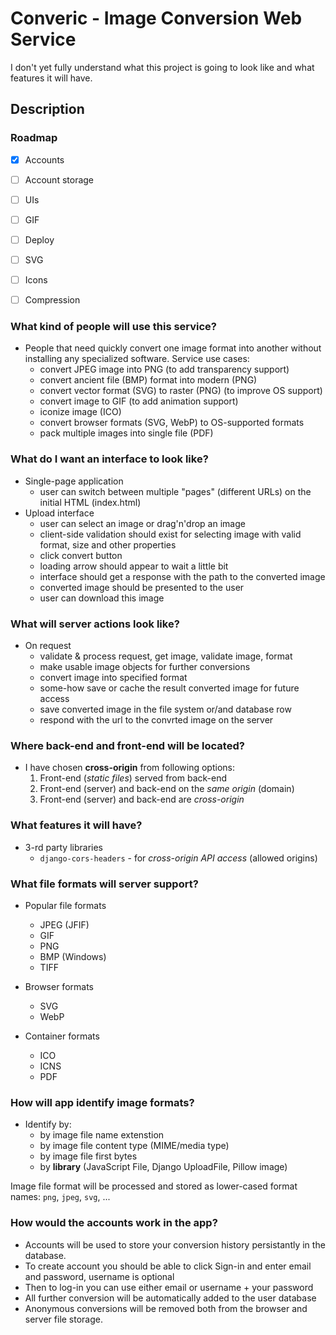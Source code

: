 # Converic - Image Conversion Web Service

I don't yet fully understand what this project is going to look like
and what features it will have.

## Description

### Roadmap

- [x] Accounts
- [ ] Account storage
- [ ] UIs
- [ ] GIF
- [ ] Deploy
- [ ] SVG
- [ ] Icons
- [ ] Compression


### What kind of people will use this service?

- People that need quickly convert one image format into another
  without installing any specialized software. Service use cases:
  * convert JPEG image into PNG (to add transparency support)
  * convert ancient file (BMP) format into modern (PNG)
  * convert vector format (SVG) to raster (PNG) (to improve OS support)
  * convert image to GIF (to add animation support)
  * iconize image (ICO)
  * convert browser formats (SVG, WebP) to OS-supported formats
  * pack multiple images into single file (PDF)


### What do I want an **interface** to look like?

- Single-page application
  * user can switch between multiple "pages" (different URLs) on the initial HTML (index.html)
- Upload interface
  * user can select an image or drag'n'drop an image
  * client-side validation should exist for selecting image with 
    valid format, size and other properties
  * click convert button
  * loading arrow should appear to wait a little bit
  * interface should get a response with the path to the converted image
  * converted image should be presented to the user
  * user can download this image

### What will **server actions** look like?

- On request
  * validate & process request, get image, validate image, format
  * make usable image objects for further conversions
  * convert image into specified format
  * some-how save or cache the result converted image for future access
  * save converted image in the file system or/and database row
  * respond with the url to the convrted image on the server

### Where **back-end and front-end** will be located?

- I have chosen **cross-origin** from following options:
  1. Front-end (*static files*) served from back-end
  2. Front-end (server) and back-end on the *same origin* (domain)
  3. Front-end (server) and back-end are *cross-origin* 

### What **features** it will have?

- 3-rd party libraries
  * `django-cors-headers` - for *cross-origin API access* (allowed origins)

### What **file formats** will server support?

- Popular file formats
  * JPEG (JFIF)
  * GIF
  * PNG
  * BMP (Windows)
  * TIFF

- Browser formats
  * SVG
  * WebP

- Container formats
  * ICO
  * ICNS
  * PDF


### How will app identify image formats?

- Identify by:
  * by image file name extenstion
  * by image file content type (MIME/media type)
  * by image file first bytes
  * by **library** (JavaScript File, Django UploadFile, Pillow image)

Image file format will be processed and stored as lower-cased format names:
`png`, `jpeg`, `svg`, ...


### How would the accounts work in the app?

- Accounts will be used to store your conversion history persistantly in the database.
- To create account you should be able to click Sign-in and enter email and password, username is optional
- Then to log-in you can use either email or username + your password
- All further conversion will be automatically added to the user database
- Anonymous conversions will be removed both from the browser and server file storage.
